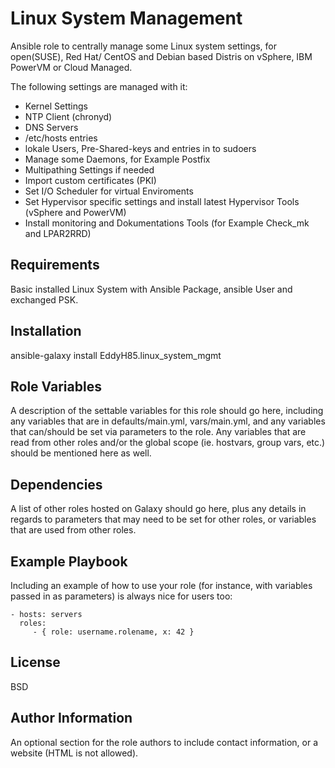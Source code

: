 Linux System Management
=========

Ansible role to centrally manage some Linux system settings, for open(SUSE), Red Hat/ CentOS and Debian based Distris on vSphere, IBM PowerVM or Cloud Managed.

The following settings are managed with it:
- Kernel Settings
- NTP Client (chronyd)
- DNS Servers
- /etc/hosts entries
- lokale Users, Pre-Shared-keys and entries in to sudoers
- Manage some Daemons, for Example Postfix
- Multipathing Settings if needed
- Import custom certificates (PKI)
- Set I/O Scheduler for virtual Enviroments
- Set Hypervisor specific settings and install latest Hypervisor Tools (vSphere and PowerVM)
- Install monitoring and Dokumentations Tools (for Example Check_mk and LPAR2RRD)

Requirements
------------

Basic installed Linux System with Ansible Package, ansible User and exchanged PSK.

Installation
------------

ansible-galaxy install EddyH85.linux_system_mgmt

Role Variables
--------------

A description of the settable variables for this role should go here, including any variables that are in defaults/main.yml, vars/main.yml, and any variables that can/should be set via parameters to the role. Any variables that are read from other roles and/or the global scope (ie. hostvars, group vars, etc.) should be mentioned here as well.

Dependencies
------------

A list of other roles hosted on Galaxy should go here, plus any details in regards to parameters that may need to be set for other roles, or variables that are used from other roles.

Example Playbook
----------------

Including an example of how to use your role (for instance, with variables passed in as parameters) is always nice for users too:

    - hosts: servers
      roles:
         - { role: username.rolename, x: 42 }

License
-------

BSD

Author Information
------------------

An optional section for the role authors to include contact information, or a website (HTML is not allowed).
